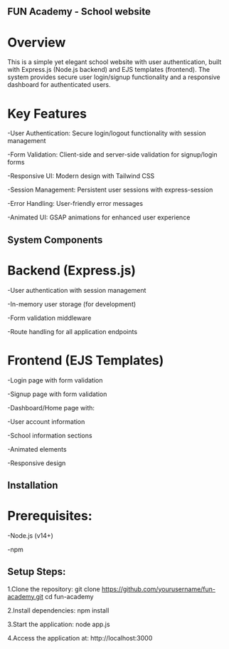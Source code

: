 ## FUN Academy - School website

# Overview

This is a simple yet elegant school website with user authentication, built with Express.js (Node.js backend) and EJS templates (frontend). The system provides secure user login/signup functionality and a responsive dashboard for authenticated users.

# Key Features

-User Authentication: Secure login/logout functionality with session management

-Form Validation: Client-side and server-side validation for signup/login forms

-Responsive UI: Modern design with Tailwind CSS

-Session Management: Persistent user sessions with express-session

-Error Handling: User-friendly error messages

-Animated UI: GSAP animations for enhanced user experience

## System Components

# Backend (Express.js)

-User authentication with session management

-In-memory user storage (for development)

-Form validation middleware

-Route handling for all application endpoints

# Frontend (EJS Templates)

-Login page with form validation

-Signup page with form validation

-Dashboard/Home page with:

-User account information

-School information sections

-Animated elements

-Responsive design

## Installation

# Prerequisites:

-Node.js (v14+)

-npm 

## Setup Steps:

1.Clone the repository:
git clone https://github.com/yourusername/fun-academy.git
cd fun-academy

2.Install dependencies:
npm install

3.Start the application:
node app.js

4.Access the application at: http://localhost:3000
